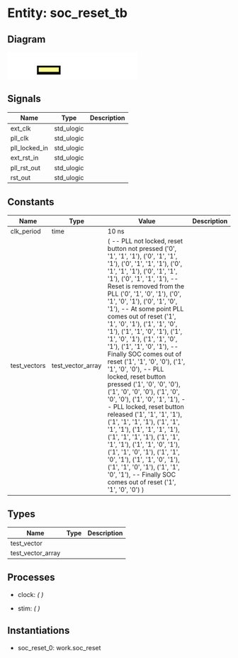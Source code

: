 # Entity: soc_reset_tb
## Diagram
![Diagram](soc_reset_tb.svg "Diagram")
## Signals
| Name          | Type       | Description |
| ------------- | ---------- | ----------- |
| ext_clk       | std_ulogic |             |
| pll_clk       | std_ulogic |             |
| pll_locked_in | std_ulogic |             |
| ext_rst_in    | std_ulogic |             |
| pll_rst_out   | std_ulogic |             |
| rst_out       | std_ulogic |             |
## Constants
| Name         | Type              | Value                                                                                                                                                                                                                                                                                                                                                                                                                                                                                                                                                                                                                                                                                                                                                                                                                                                                                                                                                                                                                                                                                                                                                                                                                                                                                                                                                                                              | Description |
| ------------ | ----------------- | -------------------------------------------------------------------------------------------------------------------------------------------------------------------------------------------------------------------------------------------------------------------------------------------------------------------------------------------------------------------------------------------------------------------------------------------------------------------------------------------------------------------------------------------------------------------------------------------------------------------------------------------------------------------------------------------------------------------------------------------------------------------------------------------------------------------------------------------------------------------------------------------------------------------------------------------------------------------------------------------------------------------------------------------------------------------------------------------------------------------------------------------------------------------------------------------------------------------------------------------------------------------------------------------------------------------------------------------------------------------------------------------------- | ----------- |
| clk_period   | time              |  10 ns                                                                                                                                                                                                                                                                                                                                                                                                                                                                                                                                                                                                                                                                                                                                                                                                                                                                                                                                                                                                                                                                                                                                                                                                                                                                                                                                                                                             |             |
| test_vectors | test_vector_array |  (         -- PLL not locked, reset button not pressed         ('0', '1', '1', '1'),         ('0', '1', '1', '1'),         ('0', '1', '1', '1'),         ('0', '1', '1', '1'),         ('0', '1', '1', '1'),         ('0', '1', '1', '1'),         -- Reset is removed from the PLL         ('0', '1', '0', '1'),         ('0', '1', '0', '1'),         ('0', '1', '0', '1'),         -- At some point PLL comes out of reset         ('1', '1', '0', '1'),         ('1', '1', '0', '1'),         ('1', '1', '0', '1'),         ('1', '1', '0', '1'),         ('1', '1', '0', '1'),         ('1', '1', '0', '1'),         -- Finally SOC comes out of reset         ('1', '1', '0', '0'),         ('1', '1', '0', '0'),          -- PLL locked, reset button pressed         ('1', '0', '0', '0'),         ('1', '0', '0', '0'),         ('1', '0', '0', '0'),         ('1', '0', '1', '1'),         -- PLL locked, reset button released         ('1', '1', '1', '1'),         ('1', '1', '1', '1'),         ('1', '1', '1', '1'),         ('1', '1', '1', '1'),         ('1', '1', '1', '1'),         ('1', '1', '1', '1'),         ('1', '1', '0', '1'),         ('1', '1', '0', '1'),         ('1', '1', '0', '1'),         ('1', '1', '0', '1'),         ('1', '1', '0', '1'),         ('1', '1', '0', '1'),         -- Finally SOC comes out of reset         ('1', '1', '0', '0')         ) |             |
## Types
| Name              | Type | Description |
| ----------------- | ---- | ----------- |
| test_vector       |      |             |
| test_vector_array |      |             |
## Processes
- clock: _(  )_

- stim: _(  )_

## Instantiations
- soc_reset_0: work.soc_reset

